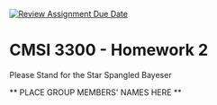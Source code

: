 [![Review Assignment Due Date](https://classroom.github.com/assets/deadline-readme-button-22041afd0340ce965d47ae6ef1cefeee28c7c493a6346c4f15d667ab976d596c.svg)](https://classroom.github.com/a/4RQnCVXm)
# CMSI 3300 - Homework 2
Please Stand for the Star Spangled Bayeser

** PLACE GROUP MEMBERS' NAMES HERE **